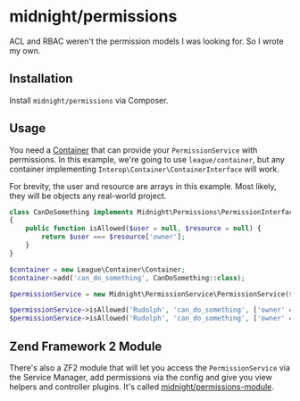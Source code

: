 midnight/permissions
====================

ACL and RBAC weren't the permission models I was looking for. So I wrote my own.

## Installation

Install `midnight/permissions` via Composer.

## Usage

You need a [Container](https://github.com/container-interop/container-interop) that can provide your `PermissionService`
with permissions. In this example, we're going to use `league/container`, but any container implementing 
`Interop\Container\ContainerInterface` will work.

For brevity, the user and resource are arrays in this example. Most likely, they will be objects any real-world project.

```php
class CanDoSomething implements Midnight\Permissions\PermissionInterface
{
    public function isAllowed($user = null, $resource = null) {
        return $user === $resource['owner'];
    }
}

$container = new League\Container\Container;
$container->add('can_do_something', CanDoSomething::class);

$permissionService = new Midnight\PermissionService\PermissionService($container);

$permissionService->isAllowed('Rudolph', 'can_do_something', ['owner' => 'Rudolph']); // true
$permissionService->isAllowed('Rudolph', 'can_do_something', ['owner' => 'Christoph']); // false
```

## Zend Framework 2 Module

There's also a ZF2 module that will let you access the `PermissionService` via the Service Manager, add permissions via 
the config and give you view helpers and controller plugins. It's called 
[midnight/permissions-module](https://github.com/MidnightDesign/midnight-permissions-module).

